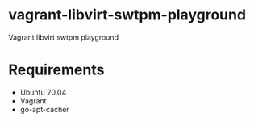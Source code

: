 # vagrant-libvirt-swtpm-playground
Vagrant libvirt swtpm playground

# Requirements
- Ubuntu 20.04
- Vagrant
- go-apt-cacher
